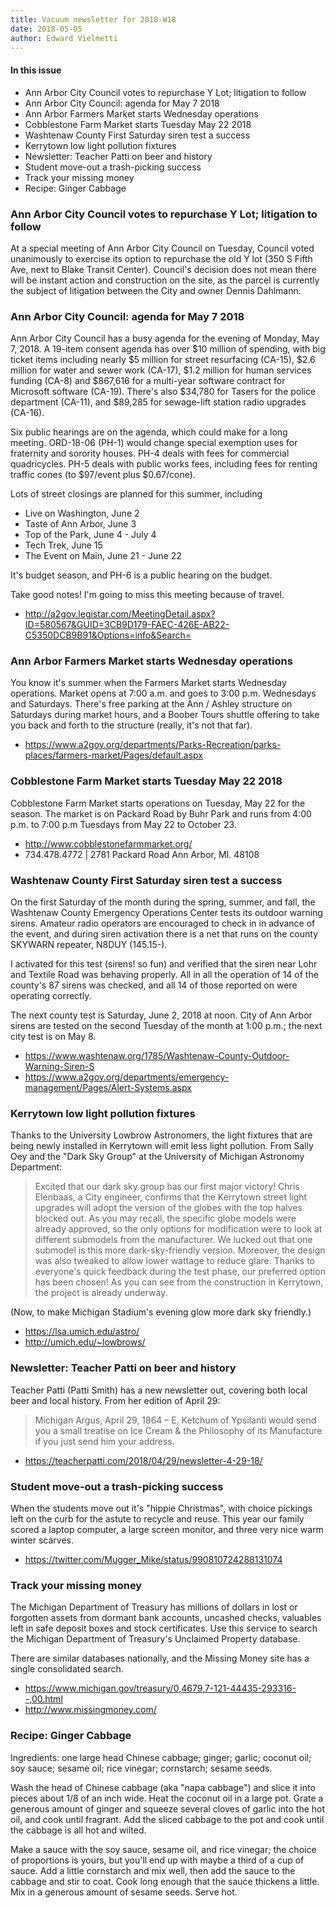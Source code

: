 ```yaml
---
title: Vacuum newsletter for 2018-W18
date: 2018-05-05
author: Edward Vielmetti
---
```


#### In this issue

* Ann Arbor City Council votes to repurchase Y Lot; litigation to follow
* Ann Arbor City Council: agenda for May 7 2018
* Ann Arbor Farmers Market starts Wednesday operations
* Cobblestone Farm Market starts Tuesday May 22 2018
* Washtenaw County First Saturday siren test a success
* Kerrytown low light pollution fixtures
* Newsletter: Teacher Patti on beer and history
* Student move-out a trash-picking success
* Track your missing money
* Recipe: Ginger Cabbage

### Ann Arbor City Council votes to repurchase Y Lot; litigation to follow

At a special meeting of Ann Arbor City Council on Tuesday, Council voted
unanimously to exercise its option to repurchase the old Y lot (350 S Fifth Ave,
next to Blake Transit Center). Council's decision does not mean there will
be instant action and construction on the site, as the parcel is currently
the subject of litigation between the City and owner Dennis Dahlmann.

### Ann Arbor City Council: agenda for May 7 2018

Ann Arbor City Council has a busy agenda for the evening of Monday,
May 7, 2018.  A 19-item consent agenda has over $10 million of
spending, with big ticket items including nearly $5 million for
street resurfacing (CA-15), $2.6 million for water and sewer work
(CA-17), $1.2 million for human services funding (CA-8) and $867,616
for a multi-year software contract for Microsoft software (CA-19).
There's also $34,780 for Tasers for the police department (CA-11),
and $89,285 for sewage-lift station radio upgrades (CA-16).

Six public hearings are on the agenda, which could make for a long
meeting. ORD-18-06 (PH-1) would change special exemption uses for fraternity
and sorority houses. PH-4 deals with fees for commercial quadricycles.
PH-5 deals with public works fees, including fees for renting traffic
cones (to $97/event plus $0.67/cone).

Lots of street closings are planned for this summer, including

* Live on Washington, June 2
* Taste of Ann Arbor, June 3
* Top of the Park, June 4 - July 4
* Tech Trek, June 15
* The Event on Main, June 21 - June 22

It's budget season, and PH-6 is a public hearing on the budget.

Take good notes! I'm going to miss this meeting because of travel.

* http://a2gov.legistar.com/MeetingDetail.aspx?ID=580567&GUID=3CB9D179-FAEC-426E-AB22-C5350DCB9B91&Options=info&Search=

### Ann Arbor Farmers Market starts Wednesday operations

You know it's summer when the Farmers Market starts Wednesday operations.
Market opens at 7:00 a.m. and goes to 3:00 p.m. Wednesdays and Saturdays.
There's free parking at the Ann / Ashley structure on Saturdays during
market hours, and a Boober Tours shuttle offering to take you back and 
forth to the structure (really, it's not that far).

* https://www.a2gov.org/departments/Parks-Recreation/parks-places/farmers-market/Pages/default.aspx

### Cobblestone Farm Market starts Tuesday May 22 2018

Cobblestone Farm Market starts operations on Tuesday, May 22 for the
season. The market is on Packard Road by Buhr Park and runs from 4:00 p.m.
to 7:00 p.m Tuesdays from May 22 to October 23. 

* http://www.cobblestonefarmmarket.org/
* 734.478.4772 | 2781 Packard Road Ann Arbor, MI.  48108

### Washtenaw County First Saturday siren test a success

On the first Saturday of the month during the spring, summer,
and fall, the Washtenaw County Emergency Operations Center
tests its outdoor warning sirens. Amateur radio operators are
encouraged to check in in advance of the event, and during
siren activation there is a net that runs on the county 
SKYWARN repeater, N8DUY (145.15-). 

I activated for this test (sirens! so fun) and verified that
the siren near Lohr and Textile Road was behaving properly.
All in all the operation of 14 of the county's 87 sirens was
checked, and all 14 of those reported on were operating 
correctly. 

The next county test is Saturday, June 2, 2018 at noon.
City of Ann Arbor sirens are tested on the second Tuesday
of the month at 1:00 p.m.; the next city test is on May 8.

* https://www.washtenaw.org/1785/Washtenaw-County-Outdoor-Warning-Siren-S
* https://www.a2gov.org/departments/emergency-management/Pages/Alert-Systems.aspx

### Kerrytown low light pollution fixtures

Thanks to the University Lowbrow Astronomers, the light fixtures that
are being newly installed in Kerrytown will emit less light pollution.
From Sally Oey and the "Dark Sky Group" at the University of Michigan
Astronomy Department:

> Excited that our dark sky group has our first major victory!
Chris Elenbaas, a City engineer, confirms that the Kerrytown street
light upgrades will adopt the version of the globes with the top
halves blocked out.  As you may recall, the specific globe models
were already approved, so the only options for modification were
to look at different submodels from the manufacturer.  We lucked
out that one submodel is this more dark-sky-friendly version.
Moreover, the design was also tweaked to allow lower wattage to
reduce glare.  Thanks to everyone's quick feedback during the test
phase, our preferred option has been chosen!  As you can see from
the construction in Kerrytown, the project is already underway.

(Now, to make Michigan Stadium's evening glow more dark sky friendly.)

* https://lsa.umich.edu/astro/
* http://umich.edu/~lowbrows/

### Newsletter: Teacher Patti on beer and history

Teacher Patti (Patti Smith) has a new newsletter out, covering
both local beer and local history. From her edition of April 29:

> Michigan Argus, April 29, 1864 – E. Ketchum of Ypsilanti would
send you a small treatise on Ice Cream & the Philosophy of its
Manufacture if you just send him your address.

* https://teacherpatti.com/2018/04/29/newsletter-4-29-18/

### Student move-out a trash-picking success

When the students move out it's "hippie Christmas", with
choice pickings left on the curb for the astute to recycle
and reuse. This year our family scored a laptop computer,
a large screen monitor, and three very nice warm winter
scarves. 

* https://twitter.com/Mugger_Mike/status/990810724288131074

### Track your missing money

The Michigan Department of Treasury has millions of dollars in lost
or forgotten assets from dormant bank accounts, uncashed checks,
valuables left in safe deposit boxes and stock certificates. Use
this service to search the Michigan Department of Treasury's Unclaimed
Property database.

There are similar databases nationally, and the Missing Money
site has a single consolidated search.

* https://www.michigan.gov/treasury/0,4679,7-121-44435-293316--,00.html
* http://www.missingmoney.com/

### Recipe: Ginger Cabbage

Ingredients: one large head Chinese cabbage; ginger; garlic; coconut
oil; soy sauce; sesame oil; rice vinegar; cornstarch; sesame seeds.

Wash the head of Chinese cabbage (aka "napa cabbage") and slice it
into pieces about 1/8 of an inch wide. Heat the coconut oil in a large
pot. Grate a generous amount of ginger and squeeze several cloves of
garlic into the hot oil, and cook until fragrant. Add the sliced cabbage
to the pot and cook until the cabbage is all hot and wilted.

Make a sauce with the soy sauce, sesame oil, and rice vinegar; the
choice of proportions is yours, but you'll end up with maybe a third of
a cup of sauce. Add a little cornstarch and mix well, then add the
sauce to the cabbage and stir to coat. Cook long enough that the
sauce thickens a little. Mix in a generous amount of sesame seeds. 
Serve hot.
